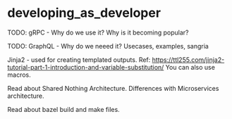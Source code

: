 # developing_as_developer

TODO: gRPC - Why do we use it? Why is it becoming popular?

TODO: GraphQL - Why do we neeed it? Usecases, examples, sangria

Jinja2 - used for creating templated outputs. Ref: https://ttl255.com/jinja2-tutorial-part-1-introduction-and-variable-substitution/ You can also use macros.

Read about Shared Nothing Architecture. Differences with Microservices architecture.

Read about bazel build and make files.

